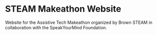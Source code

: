 STEAM Makeathon Website
=======================

Website for the Assistive Tech Makeathon organized by Brown STEAM in collaboration with the SpeakYourMind Foundation.
